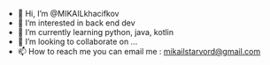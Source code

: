 - 👋 Hi, I’m @MIKAILkhacifkov
- 👀 I’m interested in back end dev
- 🌱 I’m currently learning python, java, kotlin
- 💞️ I’m looking to collaborate on ...
- 📫 How to reach me you can email me : mikailstarvord@gmail.com

<!---
MIKAILkhacifkov/MIKAILkhacifkov is a ✨ special ✨ repository because its `README.md` (this file) appears on your GitHub profile.
You can click the Preview link to take a look at your changes.
--->
